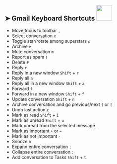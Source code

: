 ## ➤ Gmail Keyboard Shortcuts   <img src="https://media.giphy.com/media/WUlplcMpOCEmTGBtBW/giphy.gif" width="50">
* Move focus to toolbar 	```,```
* Select conversation 	```x```
* Toggle star/rotate among superstars 	```s```
* Archive 	```e```
* Mute conversation 	```m```
* Report as spam 	```!```
* Delete 	```#```
* Reply 	```r```
* Reply in a new window 	```Shift``` + ```r```
* Reply all 	```a```
* Reply all in a new window 	```Shift``` + ```a```
* Forward 	```f```
* Forward in a new window 	```Shift``` + ```f```
* Update conversation 	```Shift``` + ```n```
* Archive conversation and go previous/next 	```]``` or ```[```
* Undo last action 	```z```
* Mark as read 	```Shift``` + ```i```
* Mark as unread 	```Shift``` + ```u```
* Mark unread from the selected message ```_```
* Mark as important 	```+``` or ```=```
* Mark as not important 	```-```
* Snooze ```b```
* Expand entire conversation 	```;```
* Collapse entire conversation 	```:```
* Add conversation to Tasks 	```Shift``` + ```t```
